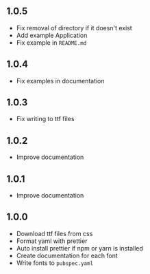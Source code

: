 ## 1.0.5

- Fix removal of directory if it doesn't exist
- Add example Application
- Fix example in `README.md`

## 1.0.4

- Fix examples in documentation

## 1.0.3

- Fix writing to ttf files

## 1.0.2

- Improve documentation

## 1.0.1

- Improve documentation

## 1.0.0

- Download ttf files from css
- Format yaml with prettier
- Auto install prettier if npm or yarn is installed
- Create documentation for each font
- Write fonts to `pubspec.yaml`
